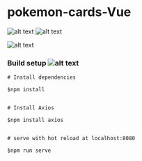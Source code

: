 # pokemon-cards-Vue 
![alt text](https://www.animatedimages.org/data/media/1446/animated-pokemon-image-0095.gif)
![alt text](https://www.animatedimages.org/data/media/1446/animated-pokemon-image-0020.gif)

![alt text](https://www.animatedimages.org/data/media/1446/animated-pokemon-image-0098.gif)


### Build setup ![alt text](https://www.animatedimages.org/data/media/1446/animated-pokemon-image-0027.gif)

```
# Install dependencies

$npm install


# Install Axios

$npm install axios


# serve with hot reload at localhost:8080

$npm run serve
```
